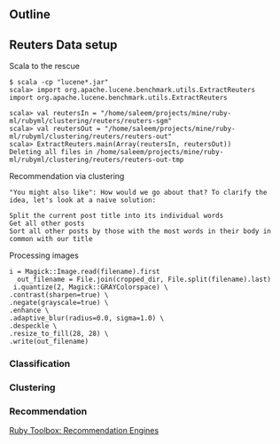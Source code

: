 ## Outline

## Reuters Data setup


Scala to the rescue

    $ scala -cp "lucene*.jar"
    scala> import org.apache.lucene.benchmark.utils.ExtractReuters
    import org.apache.lucene.benchmark.utils.ExtractReuters
    
    scala> val reutersIn = "/home/saleem/projects/mine/ruby-ml/rubyml/clustering/reuters/reuters-sgm"
    scala> val reutersOut = "/home/saleem/projects/mine/ruby-ml/rubyml/clustering/reuters/reuters-out"
    scala> ExtractReuters.main(Array(reutersIn, reutersOut))
    Deleting all files in /home/saleem/projects/mine/ruby-ml/rubyml/clustering/reuters/reuters-out-tmp



Recommendation via clustering

    "You might also like": How would we go about that? To clarify the idea, let's look at a naive solution:

    Split the current post title into its individual words
    Get all other posts
    Sort all other posts by those with the most words in their body in common with our title


Processing images

    i = Magick::Image.read(filename).first
      out_filename = File.join(cropped_dir, File.split(filename).last)
     i.quantize(2, Magick::GRAYColorspace) \
    .contrast(sharpen=true) \
    .negate(grayscale=true) \
    .enhance \
    .adaptive_blur(radius=0.0, sigma=1.0) \
    .despeckle \
    .resize_to_fill(28, 28) \
    .write(out_filename)



### Classification


### Clustering


### Recommendation

[Ruby Toolbox: Recommendation Engines](https://www.ruby-toolbox.com/categories/Recommendation_Engines)
